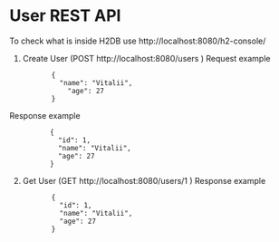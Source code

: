 # User REST API

To check what is inside H2DB use    http://localhost:8080/h2-console/ 


1. Create User (POST http://localhost:8080/users )
Request example              
             
              {
                "name": "Vitalii",
	              "age": 27
              }
              
Response example 

              {
                "id": 1,
                "name": "Vitalii",
                "age": 27
              }

2. Get User (GET http://localhost:8080/users/1 )
Response example  

              {
                "id": 1,
                "name": "Vitalii",
                "age": 27
              }

